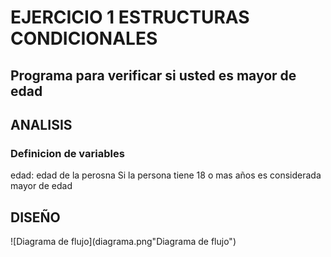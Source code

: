 # EJERCICIO 1 ESTRUCTURAS CONDICIONALES

## Programa para verificar si usted es mayor de edad

## ANALISIS

### Definicion de variables

edad: edad de la perosna
Si la persona tiene 18 o mas años es considerada mayor de edad

## DISEÑO

![Diagrama de flujo](diagrama.png"Diagrama de flujo")